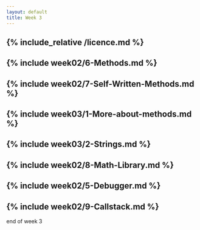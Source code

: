 ```yaml
---
layout: default
title: Week 3
---
```

{% include_relative /licence.md %}
---
{% include week02/6-Methods.md %}
---
{% include week02/7-Self-Written-Methods.md %}
---
{% include week03/1-More-about-methods.md %}
---
{% include week03/2-Strings.md %}
---
{% include week02/8-Math-Library.md %}
---
{% include week02/5-Debugger.md %}
---
{% include week02/9-Callstack.md %}
---


end of week 3